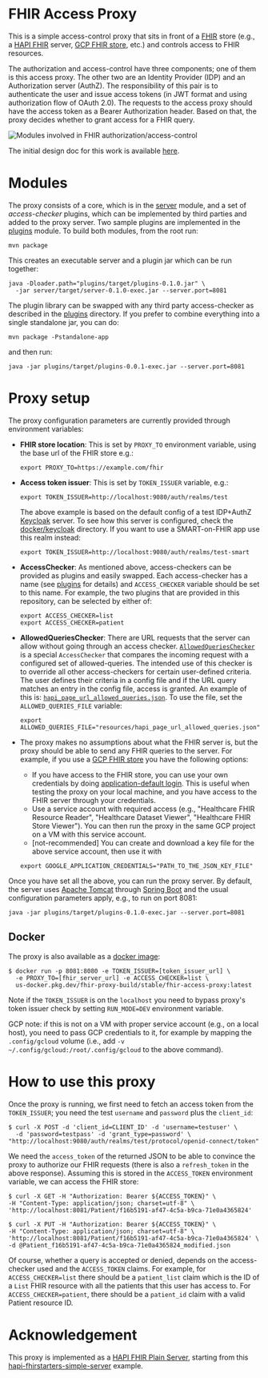 # FHIR Access Proxy

This is a simple access-control proxy that sits in front of a
[FHIR](https://www.hl7.org/fhir/) store (e.g., a
[HAPI FHIR](https://hapifhir.io/) server,
[GCP FHIR store](https://cloud.google.com/healthcare-api/docs/concepts/fhir),
etc.) and controls access to FHIR resources.

The authorization and access-control have three components; one of them is this
access proxy. The other two are an Identity Provider (IDP) and an Authorization
server (AuthZ). The responsibility of this pair is to authenticate
the user and issue access tokens (in JWT format and using authorization flow of
OAuth 2.0). The requests to the access proxy should have the access token as a
Bearer Authorization header. Based on that, the proxy decides whether to grant
access for a FHIR query.

![Modules involved in FHIR authorization/access-control](resources/fhir_access_proxy.png)

The initial design doc for this work is available
[here](https://docs.google.com/document/d/14YnCTzsaTj-WGWIV_VF5QERl5_XV2UriHwtnor0FKoo/edit).
<!--- TODO: create a public version of this doc. --->

# Modules
The proxy consists of a core, which is in the [server](server) module, and a
set of _access-checker_ plugins, which can be implemented by third parties and
added to the proxy server. Two sample plugins are implemented in the
[plugins](plugins) module. To build both modules, from the root run:
```shell
mvn package
```
This creates an executable server and a plugin jar which can be run together:
```shell
java -Dloader.path="plugins/target/plugins-0.1.0.jar" \
  -jar server/target/server-0.1.0-exec.jar --server.port=8081
```
The plugin library can be swapped with any third party access-checker as
described in the [plugins](plugins) directory. If you prefer to combine
everything into a single standalone jar, you can do:
```shell
mvn package -Pstandalone-app
```
and then run:
```shell
java -jar plugins/target/plugins-0.0.1-exec.jar --server.port=8081
```

# Proxy setup

The proxy configuration parameters are currently provided through environment
variables:

- **FHIR store location**: This is set by `PROXY_TO` environment
  variable, using the base url of the FHIR store e.g.:
  ```shell
  export PROXY_TO=https://example.com/fhir
  ```

- **Access token issuer**: This is set by `TOKEN_ISSUER` variable, e.g.:
  ```shell
  export TOKEN_ISSUER=http://localhost:9080/auth/realms/test
  ```
  The above example is based on the default config of a test IDP+AuthZ
[Keycloak](https://github.com/Alvearie/keycloak-extensions-for-fhir) server.
To see how this server is configured, check the
[docker/keycloak](docker/keycloak) directory. If you want to use a
SMART-on-FHIR app use this realm instead:
  ```shell
  export TOKEN_ISSUER=http://localhost:9080/auth/realms/test-smart
  ```

- **AccessChecker**: As mentioned above, access-checkers can be provided as
plugins and easily swapped. Each access-checker has a name
(see [plugins](plugins) for details) and `ACCESS_CHECKER` variable should
be set to this name. For example, the two plugins that are provided in this
repository, can be selected by either of:
  ```shell
  export ACCESS_CHECKER=list
  export ACCESS_CHECKER=patient
  ```

- **AllowedQueriesChecker**: There are URL requests that the server can allow
   without going through an access checker. [`AllowedQueriesChecker`](https://github.com/google/fhir-access-proxy/blob/main/server/src/main/java/com/google/fhir/proxy/AllowedQueriesChecker.java)
   is a special `AccessChecker` that compares the incoming request with a configured set of
   allowed-queries. The intended use of this checker is to override all other
   access-checkers for certain user-defined criteria. The user defines their
   criteria in a config file and if the URL query matches an entry in the
   config file, access is granted. An example of this is:
   [`hapi_page_url_allowed_queries.json`](https://github.com/google/fhir-access-proxy/blob/main/resources/hapi_page_url_allowed_queries.json).
   To use the file, set the `ALLOWED_QUERIES_FILE` variable:
    ```shell
    export ALLOWED_QUERIES_FILE="resources/hapi_page_url_allowed_queries.json"
    ```

- The proxy makes no assumptions about what the FHIR server is, but the proxy
should be able to send any FHIR queries to the server. For example, if you use a
[GCP FHIR store](https://cloud.google.com/healthcare-api/docs/concepts/fhir)
you have the following options:
  * If you have access to the FHIR store, you can use your own credentials by
  doing [application-default login](https://cloud.google.com/sdk/gcloud/reference/auth/application-default/login).
  This is useful when testing the proxy on your local machine, and you have
  access to the FHIR server through your credentials.
  * Use a service account with required access (e.g.,
  "Healthcare FHIR Resource Reader", "Healthcare Dataset Viewer",
  "Healthcare FHIR Store Viewer"). You can then run the proxy in
  the same GCP project on a VM with this service account.
  * [not-recommended] You can create and download a key file for the above
  service account, then use it with
  ```shell
  export GOOGLE_APPLICATION_CREDENTIALS="PATH_TO_THE_JSON_KEY_FILE"
  ```

Once you have set all the above, you can run the proxy server. By default, the
server uses [Apache Tomcat](https://tomcat.apache.org/) through
[Spring Boot](https://spring.io/projects/spring-boot) and
the usual configuration parameters apply, e.g., to run on port 8081:
```shell
java -jar plugins/target/plugins-0.1.0-exec.jar --server.port=8081
```

## Docker
The proxy is also available as a [docker image](Dockerfile):
```shell
$ docker run -p 8081:8080 -e TOKEN_ISSUER=[token_issuer_url] \
  -e PROXY_TO=[fhir_server_url] -e ACCESS_CHECKER=list \
  us-docker.pkg.dev/fhir-proxy-build/stable/fhir-access-proxy:latest
```

Note if the `TOKEN_ISSUER` is on the `localhost` you need  to bypass proxy's
token issuer check by setting `RUN_MODE=DEV` environment variable.

GCP note: if this is not on a VM with proper service account (e.g., on a local
host), you need to pass GCP credentials to it, for example by mapping the
`.config/gcloud` volume (i.e., add `-v ~/.config/gcloud:/root/.config/gcloud` to
the above command).

# How to use this proxy

Once the proxy is running, we first need to fetch an access token from the
`TOKEN_ISSUER`; you need the test `username` and `password` plus the
`client_id`:

```shell
$ curl -X POST -d 'client_id=CLIENT_ID' -d 'username=testuser' \
  -d 'password=testpass' -d 'grant_type=password' \
"http://localhost:9080/auth/realms/test/protocol/openid-connect/token"
```

We need the `access_token` of the returned JSON to be able to convince the proxy
to authorize our FHIR requests (there is also a `refresh_token` in the
above response). Assuming this is stored in the `ACCESS_TOKEN` environment
variable, we can access the FHIR store:

```shell
$ curl -X GET -H "Authorization: Bearer ${ACCESS_TOKEN}" \
-H "Content-Type: application/json; charset=utf-8" \
'http://localhost:8081/Patient/f16b5191-af47-4c5a-b9ca-71e0a4365824'
```

```shell
$ curl -X PUT -H "Authorization: Bearer ${ACCESS_TOKEN}" \
-H "Content-Type: application/json; charset=utf-8" \
'http://localhost:8081/Patient/f16b5191-af47-4c5a-b9ca-71e0a4365824' \
-d @Patient_f16b5191-af47-4c5a-b9ca-71e0a4365824_modified.json
```

Of course, whether a query is accepted or denied, depends on the access-checker
used and the `ACCESS_TOKEN` claims. For example, for `ACCESS_CHECKER=list` there
should be a `patient_list` claim which is the ID of a `List` FHIR resource with
all the patients that this user has access to. For `ACCESS_CHECKER=patient`,
there should be a `patient_id` claim with a valid Patient resource ID.

# Acknowledgement
This proxy is implemented as a
[HAPI FHIR Plain Server](https://hapifhir.io/hapi-fhir/docs/server_plain/introduction.html),
starting from this
[hapi-fhirstarters-simple-server](https://github.com/FirelyTeam/fhirstarters/tree/master/java/hapi-fhirstarters-simple-server)
example.
